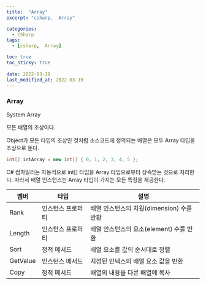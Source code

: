 ```yaml
---
title:  "Array"
excerpt: "csharp,  Array"

categories:
  - CSharp
tags:
  - [csharp,  Array]

toc: true
toc_sticky: true
 
date: 2022-03-19 
last_modified_at: 2022-03-19
---
```


### Array

System.Array

모든 배열의 조상이다.

Object가 모든 타입의 조상인 것처럼 소스코드에 정의되는 배열은 모두 Array 타입을 조상으로 둔다. 

```cs
int[] intArray = new int[] { 0, 1, 2, 3, 4, 5 };
```

C# 컴파일러는 자동적으로 int\[\] 타입을 Array 타입으로부터 상속받는 것으로 처리한다. 따라서 배열 인스턴스는 Array 타입이 가지는 모든 특징을 제공한다.

|멤버|타입|설명|
|----|----|----|
|Rank|인스턴스 프로퍼티|배열 인스턴스의 차원(dimension) 수를 반환|
|Length|인스턴스 프로퍼티|배열 인스턴스의 요소(element) 수를 반환|
|Sort|정적 메서드|배열 요소를 값의 순서대로 정렬|
|GetValue|인스턴스 메서드|지정된 인덱스의 배열 요소 값을 반환|
|Copy|정적 메서드|배열의 내용을 다른 배열에 복사|

<br>


